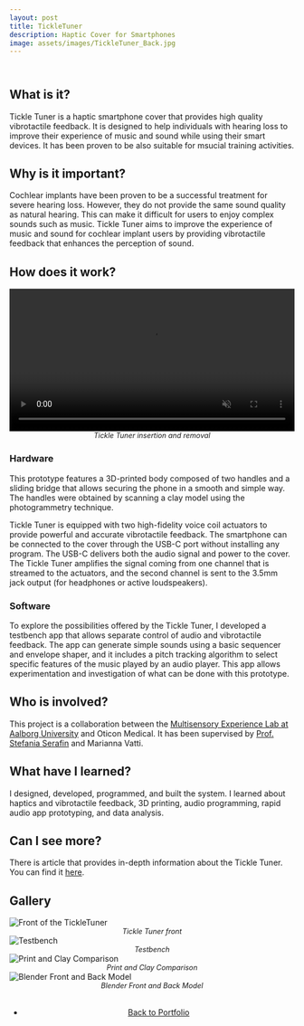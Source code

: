 ```yaml
---
layout: post
title: TickleTuner
description: Haptic Cover for Smartphones
image: assets/images/TickleTuner_Back.jpg
---
```


<!-- Main -->
<div id="main" class="alt">

<!-- One -->
<section id="one">
	<div class="inner">
		<header class="major">
			<!-- <h1>SoundCubes</h1> -->
		</header>


<!-- Content -->

<h2>What is it?</h2>
<p>Tickle Tuner is a haptic smartphone cover that provides high quality vibrotactile feedback. It is designed to help individuals with hearing loss to improve their experience of music and sound while using their smart devices. It has been proven to be also suitable for msucial training activities.</p>	

<h2>Why is it important?</h2>
<p>Cochlear implants have been proven to be a successful treatment for severe hearing loss. However, they do not provide the same sound quality as natural hearing. This can make it difficult for users to enjoy complex sounds such as music. Tickle Tuner aims to improve the experience of music and sound for cochlear implant users by providing vibrotactile feedback that enhances the perception of sound.</p>

<h2>How does it work?</h2>
<p><span class="image right" style="max-width: 400px;"><video width="100%" autoplay loop muted>
    <source src="{% link assets/images/TickleTuner_Insert_Remove.webm %}" type="video/mp4">
    Your browser does not support the video tag.
</video><br><em style="display: block; text-align: center; font-size: 0.9em;">Tickle Tuner insertion and removal</em></span></p>

<h3>Hardware</h3>
<p>This prototype features a 3D-printed body composed of two handles and a sliding bridge that allows securing the phone in a smooth and simple way. The handles were obtained by scanning a clay model using the photogrammetry technique.</p> 

<p>Tickle Tuner is equipped with two high-fidelity voice coil actuators to provide powerful and accurate vibrotactile feedback. The smartphone can be connected to the cover through the USB-C port without installing any program. The USB-C delivers both the audio signal and power to the cover. The Tickle Tuner amplifies the signal coming from one channel that is streamed to the actuators, and the second channel is sent to the 3.5mm jack output (for headphones or active loudspeakers).</p>

<h3>Software</h3>
<p>To explore the possibilities offered by the Tickle Tuner, I developed a testbench app that allows separate control of audio and vibrotactile feedback. The app can generate simple sounds using a basic sequencer and envelope shaper, and it includes a pitch tracking algorithm to select specific features of the music played by an audio player. This app allows experimentation and investigation of what can be done with this prototype.</p>

<h2>Who is involved?</h2>
<p>This project is a collaboration between the <a href="https://melcph.create.aau.dk">Multisensory Experience Lab at Aalborg University</a> and Oticon Medical. It has been supervised by <a href="https://vbn.aau.dk/en/persons/107881">Prof. Stefania Serafin</a> and Marianna Vatti.</p>

<h2>What have I learned?</h2>
<p>I designed, developed, programmed, and built the system. I learned about haptics and vibrotactile feedback, 3D printing, audio programming, rapid audio app prototyping, and data analysis.</p> 

<h2>Can I see more?</h2>
<p>There is article that provides in-depth information about the Tickle Tuner. You can find it <a href="https://link.springer.com/chapter/10.1007/978-3-031-15019-7_2">here</a>.</p>


<h2>Gallery</h2>
<div class="row">
	<div class="6u 12u$(small)">
		<span class="image fit" style="max-width: 500px;"><img src="{% link assets/images/TickleTuner_Front.jpg %}" alt="Front of the TickleTuner"/><br><em style="display: block; text-align: center; font-size: 0.9em;">Tickle Tuner front</em></span>
	</div>
	<div class="6u$ 12u$(small)">
		<span class="image fit" style="max-width: 500px;"><img src="{% link assets/images/Testbench.jpg %}" alt="Testbench"/><br><em style="display: block; text-align: center; font-size: 0.9em;">Testbench</em></span>
	</div>
	<div class="6u 12u$(small)">
		<span class="image fit" style="max-width: 500px;"><img src="{% link assets/images/Print_Clay_Comparison.jpg %}" alt="Print and Clay Comparison"/><br><em style="display: block; text-align: center; font-size: 0.9em;">Print and Clay Comparison</em></span>
	</div>
	<div class="6u$ 12u$(small)">
		<span class="image fit" style="max-width: 500px;"><img src="{% link assets/images/Blender_Front-Back_Model.jpg %}" alt="Blender Front and Back Model"/><br><em style="display: block; text-align: center; font-size: 0.9em;">Blender Front and Back Model</em></span>
	</div>
</div>

<br>
<div style="text-align: center;">
	<ul class="actions">
		<li><a href="Portfolio.html" class="button">Back to Portfolio</a></li>
	</ul>
</div>
